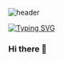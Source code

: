 <!-- 타이틀 -->
![header](https://capsule-render.vercel.app/api?text=TechNote.Dev&fontColor=FFFFFF&stroke=000000&strokeWidth=2&type=waving&color=0:B7FFC7,100:BBD5FB&animation=twinkling)

<!-- 서브 타이틀 -->
[![Typing SVG](https://readme-typing-svg.demolab.com?font=Fira+Code&pause=1000&random=true&width=435&lines=%EB%82%98%EC%9D%98+%EA%B8%B0%EC%88%A0%2C+%ED%94%84%EB%A1%9C%EC%A0%9D%ED%8A%B8+%EB%A9%94%EB%AA%A8+%ED%95%98%EB%8A%94+%EA%B3%B3)](https://git.io/typing-svg)

### Hi there 👋

<!--
**seung567/seung567** is a ✨ _special_ ✨ repository because its `README.md` (this file) appears on your GitHub profile.

Here are some ideas to get you started:

- 🔭 I’m currently working on ...
- 🌱 I’m currently learning ...
- 👯 I’m looking to collaborate on ...
- 🤔 I’m looking for help with ...
- 💬 Ask me about ...
- 📫 How to reach me: ...
- 😄 Pronouns: ...
- ⚡ Fun fact: ...
-->
